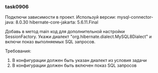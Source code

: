 
### task0906

Подключи зависимости в проект.
Используй версии:
mysql-connector-java: 8.0.30
hibernate-core-jakarta: 5.6.11.Final

Добавь в метод main код для дополнительной настройки SessionFactory.
Укажи диалект &quot;org.hibernate.dialect.MySQL8Dialect&quot; и включи показ выполняемых SQL запросов.



Требования:
1.	В конфигурации должен быть указан диалект из условия задачи
2.	В конфигурации должен быть включен показ SQL запросов


